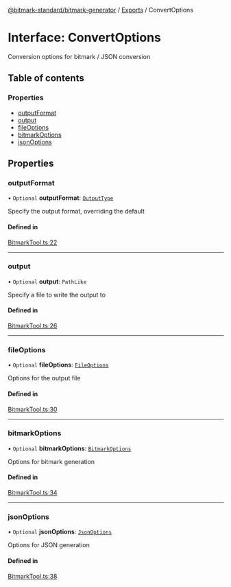 [@bitmark-standard/bitmark-generator](../API.md) / [Exports](../modules.md) / ConvertOptions

# Interface: ConvertOptions

Conversion options for bitmark / JSON conversion

## Table of contents

### Properties

- [outputFormat](ConvertOptions.md#outputFormat)
- [output](ConvertOptions.md#output)
- [fileOptions](ConvertOptions.md#fileOptions)
- [bitmarkOptions](ConvertOptions.md#bitmarkOptions)
- [jsonOptions](ConvertOptions.md#jsonOptions)

## Properties

### outputFormat

• `Optional` **outputFormat**: [`OutputType`](../modules.md#OutputType)

Specify the output format, overriding the default

#### Defined in

[BitmarkTool.ts:22](https://github.com/getMoreBrain/bitmark-generator/blob/ccb191f/src/BitmarkTool.ts#L22)

___

### output

• `Optional` **output**: `PathLike`

Specify a file to write the output to

#### Defined in

[BitmarkTool.ts:26](https://github.com/getMoreBrain/bitmark-generator/blob/ccb191f/src/BitmarkTool.ts#L26)

___

### fileOptions

• `Optional` **fileOptions**: [`FileOptions`](FileOptions.md)

Options for the output file

#### Defined in

[BitmarkTool.ts:30](https://github.com/getMoreBrain/bitmark-generator/blob/ccb191f/src/BitmarkTool.ts#L30)

___

### bitmarkOptions

• `Optional` **bitmarkOptions**: [`BitmarkOptions`](BitmarkOptions.md)

Options for bitmark generation

#### Defined in

[BitmarkTool.ts:34](https://github.com/getMoreBrain/bitmark-generator/blob/ccb191f/src/BitmarkTool.ts#L34)

___

### jsonOptions

• `Optional` **jsonOptions**: [`JsonOptions`](JsonOptions.md)

Options for JSON generation

#### Defined in

[BitmarkTool.ts:38](https://github.com/getMoreBrain/bitmark-generator/blob/ccb191f/src/BitmarkTool.ts#L38)
